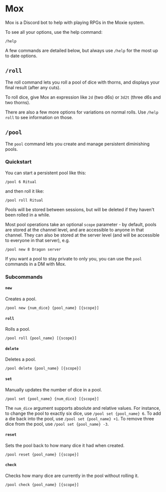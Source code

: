 # Mox

Mox is a Discord bot to help with playing RPGs in the Moxie system.

To see all your options, use the help command:

```
/help
```

A few commands are detailed below, but always use `/help` for the most up to date options.

## `/roll`
The roll command lets you roll a pool of dice with thorns, and displays your final result (after any cuts).

To roll dice, give Mox an expression like `2d` (two d6s) or `3d2t` (three d6s and two thorns).

There are also a few more options for variations on normal rolls. Use `/help roll` to see information on those.

## `/pool`
The `pool` command lets you create and manage persistent diminishing pools.

### Quickstart
You can start a persistent pool like this:

```
/pool 6 Ritual
```

and then roll it like:

```
/pool roll Ritual
```

Pools will be stored between sessions, but will be deleted if they haven't been rolled in a while.

Most pool operations take an optional `scope` parameter - by default, pools are stored at the channel level, and are accessible to anyone in that channel. They can also be stored at the server level (and will be accessible to everyone in that server), e.g.

```
/pool new 8 Dragon server
```

If you want a pool to stay private to only you, you can use the `pool` commands in a DM with Mox.

### Subcommands
#### `new`
Creates a pool.

```
/pool new {num_dice} {pool_name} [{scope}]
```

#### `roll`
Rolls a pool.
```
/pool roll {pool_name} [{scope}]
```

#### `delete`
Deletes a pool.
```
/pool delete {pool_name} [{scope}]
```

#### `set`
Manually updates the number of dice in a pool.
```
/pool set {pool_name} {num_dice} [{scope}]
```
The `num_dice` argument supports absolute and relative values. For instance, to change the pool to exactly six dice, use `/pool set {pool_name} 6`. To add a die back into the pool, use `/pool set {pool_name} +1`. To remove three dice from the pool, use `/pool set {pool_name} -3`.

#### `reset`
Sets the pool back to how many dice it had when created.
```
/pool reset {pool_name} [{scope}]
```

#### `check`
Checks how many dice are currently in the pool without rolling it.
```
/pool check {pool_name} [{scope}]
```
